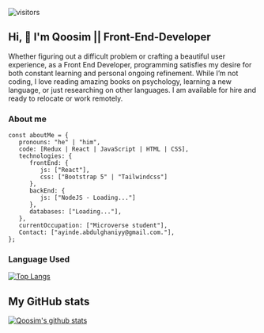 ![visitors](https://visitor-badge.glitch.me/badge?page_id=Qoosim.visitor-badge)

## Hi, 👋 I'm Qoosim || Front-End-Developer

Whether figuring out a difficult problem or crafting a beautiful user experience, as a Front End Developer, programming satisfies my desire for both constant learning and personal ongoing refinement. While I’m not coding, I love reading amazing books on psychology, learning a new language, or just researching on other languages. I am available for hire and ready to relocate or work remotely.

### About me
````
const aboutMe = {
   pronouns: "he" | "him",
   code: [Redux | React | JavaScript | HTML | CSS],
   technologies: {
      frontEnd: {
         js: ["React"],
         css: ["Bootstrap 5" | "Tailwindcss"]
      },
      backEnd: {         
         js: ["NodeJS - Loading..."]       
      },
      databases: ["Loading..."],      
   },
   currentOccupation: ["Microverse student"],
   Contact: ["ayinde.abdulghaniyy@gmail.com."],
};

````

### Language Used

[![Top Langs](https://github-readme-stats.vercel.app/api/top-langs/?username=qoosim&hide=python,ruby,CoffeeScript,Shell&langs-count=8&layout=compact)](https://github.com/qoosim/github-readme-stats)

## My GitHub stats

[![Qoosim's github stats](https://github-readme-stats.vercel.app/api?username=Qoosim&show_icons=true&theme=radical)](https://github.com/Qoosim/github-readme-stats)



